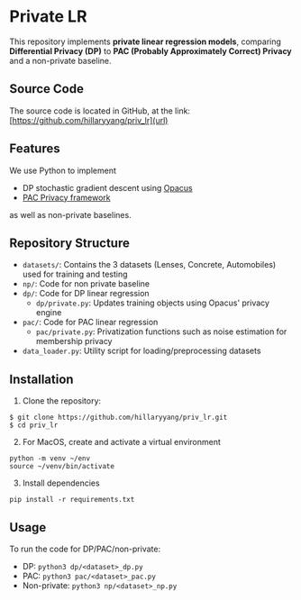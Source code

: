 # Private LR
This repository implements **private linear regression models**, comparing **Differential Privacy (DP)** to **PAC (Probably Approximately Correct) Privacy** and a non-private baseline.

## Source Code
The source code is located in GitHub, at the link: [https://github.com/hillaryyang/priv_lr](url)

## Features
We use Python to implement
* DP stochastic gradient descent using [Opacus](https://opacus.ai/)
* [PAC Privacy framework](https://eprint.iacr.org/2024/718)

as well as non-private baselines. 

## Repository Structure
* `datasets/`: Contains the 3 datasets (Lenses, Concrete, Automobiles) used for training and testing
* `np/`: Code for non private baseline
* `dp/`: Code for DP linear regression  
    * `dp/private.py`: Updates training objects using Opacus' privacy engine
* `pac/`: Code for PAC linear regression
    * `pac/private.py`: Privatization functions such as noise estimation for membership privacy
* `data_loader.py`: Utility script for loading/preprocessing datasets

## Installation
1. Clone the repository:
```
$ git clone https://github.com/hillaryyang/priv_lr.git
$ cd priv_lr
```

2. For MacOS, create and activate a virtual environment
```
python -m venv ~/env
source ~/venv/bin/activate  
```

3. Install dependencies
```
pip install -r requirements.txt
```

## Usage
To run the code for DP/PAC/non-private:
* DP: `python3 dp/<dataset>_dp.py`
* PAC: `python3 pac/<dataset>_pac.py`
* Non-private: `python3 np/<dataset>_np.py`

